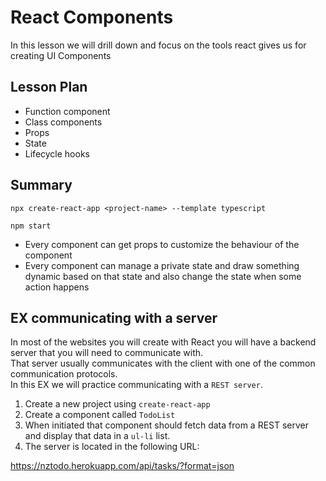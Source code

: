 # React Components

In this lesson we will drill down and focus on the tools react gives us for creating UI Components

## Lesson Plan

- Function component
- Class components
- Props
- State
- Lifecycle hooks

## Summary

```
npx create-react-app <project-name> --template typescript
```

```
npm start
```

- Every component can get props to customize the behaviour of the component
- Every component can manage a private state and draw something dynamic based on that state
and also change the state when some action happens


## EX communicating with a server

In most of the websites you will create with React you will have a backend server that you will need to communicate with.  
That server usually communicates with the client with one of the common communication protocols.  
In this EX we will practice communicating with a `REST server`.  

1. Create a new project using `create-react-app`
2. Create a component called `TodoList`
3. When initiated that component should fetch data from a REST server and display that data in a `ul-li` list.
4. The server is located in the following URL:

https://nztodo.herokuapp.com/api/tasks/?format=json

